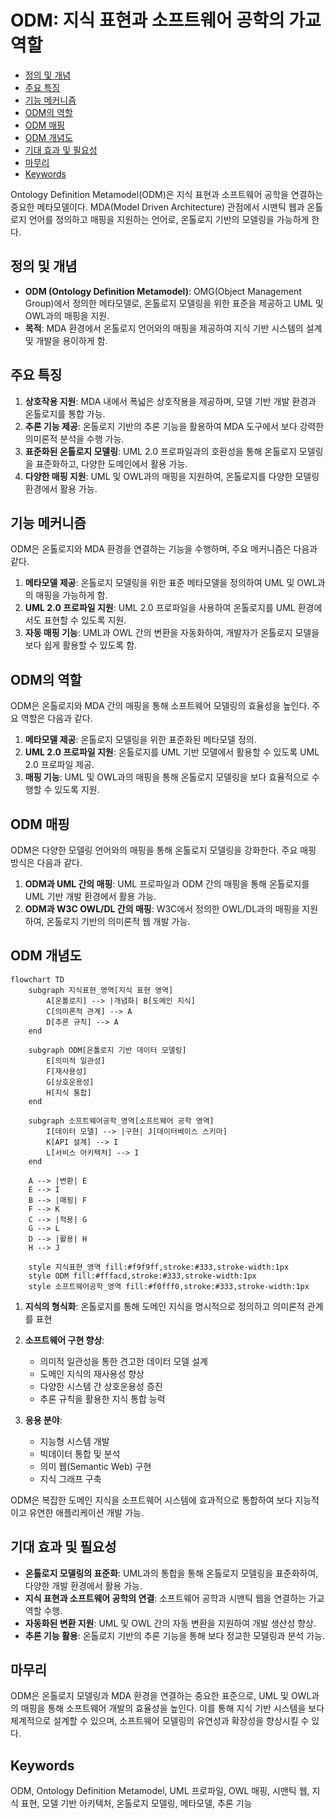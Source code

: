 # ODM: 지식 표현과 소프트웨어 공학의 가교 역할

<!-- mtoc-start -->

- [정의 및 개념](#정의-및-개념)
- [주요 특징](#주요-특징)
- [기능 메커니즘](#기능-메커니즘)
- [ODM의 역할](#odm의-역할)
- [ODM 매핑](#odm-매핑)
- [ODM 개념도](#odm-개념도)
- [기대 효과 및 필요성](#기대-효과-및-필요성)
- [마무리](#마무리)
- [Keywords](#keywords)

<!-- mtoc-end -->

Ontology Definition Metamodel(ODM)은 지식 표현과 소프트웨어 공학을 연결하는 중요한 메타모델이다. MDA(Model Driven Architecture) 관점에서 시맨틱 웹과 온톨로지 언어를 정의하고 매핑을 지원하는 언어로, 온톨로지 기반의 모델링을 가능하게 한다.

## 정의 및 개념

- **ODM (Ontology Definition Metamodel)**: OMG(Object Management Group)에서 정의한 메타모델로, 온톨로지 모델링을 위한 표준을 제공하고 UML 및 OWL과의 매핑을 지원.
- **목적**: MDA 환경에서 온톨로지 언어와의 매핑을 제공하여 지식 기반 시스템의 설계 및 개발을 용이하게 함.

## 주요 특징

1. **상호작용 지원**: MDA 내에서 폭넓은 상호작용을 제공하며, 모델 기반 개발 환경과 온톨로지를 통합 가능.
2. **추론 기능 제공**: 온톨로지 기반의 추론 기능을 활용하여 MDA 도구에서 보다 강력한 의미론적 분석을 수행 가능.
3. **표준화된 온톨로지 모델링**: UML 2.0 프로파일과의 호환성을 통해 온톨로지 모델링을 표준화하고, 다양한 도메인에서 활용 가능.
4. **다양한 매핑 지원**: UML 및 OWL과의 매핑을 지원하여, 온톨로지를 다양한 모델링 환경에서 활용 가능.

## 기능 메커니즘

ODM은 온톨로지와 MDA 환경을 연결하는 기능을 수행하며, 주요 메커니즘은 다음과 같다.

1. **메타모델 제공**: 온톨로지 모델링을 위한 표준 메타모델을 정의하여 UML 및 OWL과의 매핑을 가능하게 함.
2. **UML 2.0 프로파일 지원**: UML 2.0 프로파일을 사용하여 온톨로지를 UML 환경에서도 표현할 수 있도록 지원.
3. **자동 매핑 기능**: UML과 OWL 간의 변환을 자동화하여, 개발자가 온톨로지 모델을 보다 쉽게 활용할 수 있도록 함.

## ODM의 역할

ODM은 온톨로지와 MDA 간의 매핑을 통해 소프트웨어 모델링의 효율성을 높인다. 주요 역할은 다음과 같다.

1. **메타모델 제공**: 온톨로지 모델링을 위한 표준화된 메타모델 정의.
2. **UML 2.0 프로파일 지원**: 온톨로지를 UML 기반 모델에서 활용할 수 있도록 UML 2.0 프로파일 제공.
3. **매핑 기능**: UML 및 OWL과의 매핑을 통해 온톨로지 모델링을 보다 효율적으로 수행할 수 있도록 지원.

## ODM 매핑

ODM은 다양한 모델링 언어와의 매핑을 통해 온톨로지 모델링을 강화한다. 주요 매핑 방식은 다음과 같다.

1. **ODM과 UML 간의 매핑**: UML 프로파일과 ODM 간의 매핑을 통해 온톨로지를 UML 기반 개발 환경에서 활용 가능.
2. **ODM과 W3C OWL/DL 간의 매핑**: W3C에서 정의한 OWL/DL과의 매핑을 지원하여, 온톨로지 기반의 의미론적 웹 개발 가능.

## ODM 개념도

```mermaid
flowchart TD
    subgraph 지식표현_영역[지식 표현 영역]
        A[온톨로지] --> |개념화| B[도메인 지식]
        C[의미론적 관계] --> A
        D[추론 규칙] --> A
    end

    subgraph ODM[온톨로지 기반 데이터 모델링]
        E[의미적 일관성]
        F[재사용성]
        G[상호운용성]
        H[지식 통합]
    end

    subgraph 소프트웨어공학_영역[소프트웨어 공학 영역]
        I[데이터 모델] --> |구현| J[데이터베이스 스키마]
        K[API 설계] --> I
        L[서비스 아키텍처] --> I
    end

    A --> |변환| E
    E --> I
    B --> |매핑| F
    F --> K
    C --> |적용| G
    G --> L
    D --> |활용| H
    H --> J

    style 지식표현_영역 fill:#f9f9ff,stroke:#333,stroke-width:1px
    style ODM fill:#fffacd,stroke:#333,stroke-width:1px
    style 소프트웨어공학_영역 fill:#f0fff0,stroke:#333,stroke-width:1px
```

1. **지식의 형식화**: 온톨로지를 통해 도메인 지식을 명시적으로 정의하고 의미론적 관계를 표현

2. **소프트웨어 구현 향상**:

   - 의미적 일관성을 통한 견고한 데이터 모델 설계
   - 도메인 지식의 재사용성 향상
   - 다양한 시스템 간 상호운용성 증진
   - 추론 규칙을 활용한 지식 통합 능력

3. **응용 분야**:
   - 지능형 시스템 개발
   - 빅데이터 통합 및 분석
   - 의미 웹(Semantic Web) 구현
   - 지식 그래프 구축

ODM은 복잡한 도메인 지식을 소프트웨어 시스템에 효과적으로 통합하여 보다 지능적이고 유연한 애플리케이션 개발 가능.

## 기대 효과 및 필요성

- **온톨로지 모델링의 표준화**: UML과의 통합을 통해 온톨로지 모델링을 표준화하여, 다양한 개발 환경에서 활용 가능.
- **지식 표현과 소프트웨어 공학의 연결**: 소프트웨어 공학과 시맨틱 웹을 연결하는 가교 역할 수행.
- **자동화된 변환 지원**: UML 및 OWL 간의 자동 변환을 지원하여 개발 생산성 향상.
- **추론 기능 활용**: 온톨로지 기반의 추론 기능을 통해 보다 정교한 모델링과 분석 가능.

## 마무리

ODM은 온톨로지 모델링과 MDA 환경을 연결하는 중요한 표준으로, UML 및 OWL과의 매핑을 통해 소프트웨어 개발의 효율성을 높인다. 이를 통해 지식 기반 시스템을 보다 체계적으로 설계할 수 있으며, 소프트웨어 모델링의 유연성과 확장성을 향상시킬 수 있다.

## Keywords

ODM, Ontology Definition Metamodel, UML 프로파일, OWL 매핑, 시맨틱 웹, 지식 표현, 모델 기반 아키텍처, 온톨로지 모델링, 메타모델, 추론 기능
